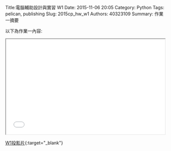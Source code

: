 Title:電腦輔助設計與實習  W1
Date: 2015-11-06 20:05
Category: Python
Tags: pelican, publishing
Slug: 2015cp_hw_w1
Authors: 40323109
Summary: 作業一摘要

以下為作業一內容:

<iframe src="40323109_cp_w1_p.html" width="500" height="300"></iframe>

[W1投影片](40323109_cp_w1_p.html){:target="_blank"}



